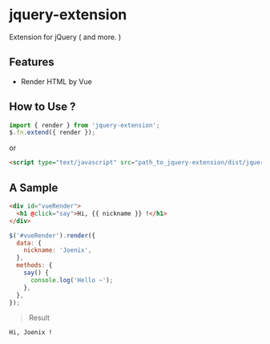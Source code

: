 # jquery-extension

Extension for jQuery ( and more. )

## Features

- Render HTML by Vue

## How to Use ?

```js
import { render } from 'jquery-extension';
$.fn.extend({ render });
```

or

```html
<script type="text/javascript" src="path_to_jquery-extension/dist/jquery.extension.js"></script>
```

## A Sample

```html
<div id="vueRender">
  <h1 @click="say">Hi, {{ nickname }} !</h1>
</div>
```

```js
$('#vueRender').render({
  data: {
    nickname: 'Joenix',
  },
  methods: {
    say() {
      console.log('Hello ~');
    },
  },
});
```

> Result

```html
Hi, Joenix !
```
